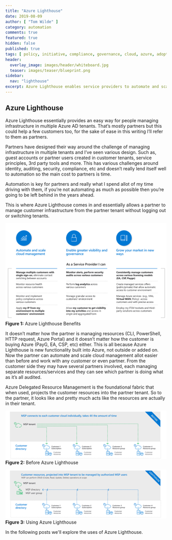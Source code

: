 ```yaml
---
title: "Azure Lighthouse"
date: 2019-08-09
author: [ "Tom Wilde" ]
category: automation
comments: true
featured: true
hidden: false
published: true
tags: [ policy, initiative, compliance, governance, cloud, azure, adoption, framework, lighthouse ]
header:
  overlay_image: images/header/whiteboard.jpg
  teaser: images/teaser/blueprint.png
sidebar:
  nav: "lighthouse"
excerpt: Azure Lighthouse enables service providers to automate and scale
---
```


## Azure Lighthouse

Azure Lighthouse essentially provides an easy way for people managing infrastructure in multiple Azure AD tenants. That’s mostly partners but this could help a few customers too, for the sake of ease in this writing I’ll refer to them as partners.

Partners have designed their way around the challenge of managing infrastructure in multiple tenants and I’ve seen various design. Such as, guest accounts or partner users created in customer tenants, service principles, 3rd party tools and more. This has various challenges around identity, auditing, security, compliance, etc and doesn’t really lend itself well to automation so the main cost to partners is time.



Automation is key for partners and really what I spend allot of my time driving with them, if you’re not automating as much as possible then you’re going to be left behind in the years ahead.

This is where Azure Lighthouse comes in and essentially allows a partner to manage customer infrastructure from the partner tenant without logging out or switching tenants. 

![Lighthouse Benefits](/automation/lighthouse/lighthouse-benefits.png)
**Figure 1:** Azure Lighthouse Benefits

It doesn’t matter how the partner is managing resources (CLI, PowerShell, HTTP request, Azure Portal) and it doesn’t matter how the customer is buying Azure (PayG, EA, CSP, etc) either. This is all because Azure Lighthouse is new functionality built into Azure, not outside or added on. Now the partner can automate and scale cloud management allot easier than before and work with any customer or even partner. From the customer side they may have several partners involved, each managing separate resources/services and they can see which partner is doing what as it’s all audited.

Azure Delegated Resource Management is the foundational fabric that when used, projects the customer resources into the partner tenant. So to the partner, it looks like and pretty much acts like the resources are actually in their tenant.

![Before Lighthouse](/automation/lighthouse/lighthouse-before.png)
**Figure 2:** Before Azure Lighthouse

![Using Lighthouse](/automation/lighthouse/lighthouse-after.png)
**Figure 3:** Using Azure Lighthouse


In the following posts we'll explore the uses of Azure Lighthouse.